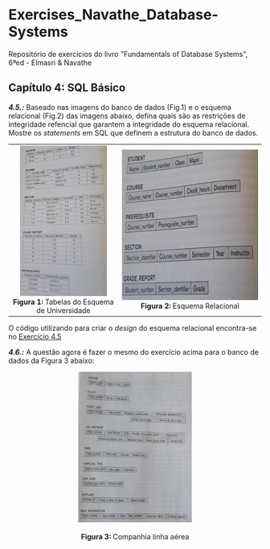 # Exercises_Navathe_Database-Systems
Repositório de exercícios do livro "Fundamentals of Database Systems", 6ªed - Elmasri &amp; Navathe

## Capítulo 4: SQL Básico
_**4.5.:**_ Baseado nas imagens do banco de dados (Fig.1) e o esquema relacional (Fig.2) das imagens abaixo, defina quais são as restrições de integridade refencial que garantem a integridade do esquema relacional. Mostre os _statements_ em SQL que definem a estrutura do banco de dados. 

<table align="center">
  <tr>
    <td align="center">
      <img src="/Exercicio_4.5/valores_db_universidade.jpeg" alt="Fig.1-Tabelas do Esquema de Universidade" height="300px"/><br>
      <b>Figura 1:</b> Tabelas do Esquema de Universidade
    </td>
    <td align="center">
      <img src="/Exercicio_4.5/esquema_db_universidade.jpeg" alt="Fig.2-Esquema Relacional" height="300px"/><br>
      <b>Figura 2:</b> Esquema Relacional
    </td>
  </tr>
</table>

O código utilizando para criar o _design_ do esquema relacional encontra-se no [Exercício 4.5](Exercicio_4.5)

_**4.6.:**_ A questão agora é fazer o mesmo do exercício acima para o banco de dados da Figura 3 abaixo: 

<div align="center">
  <img src="database_airline.jpeg" alt="Figura 3" height="300px" , width="45%" />
  <div align="center">
    <br>
    <b>Figura 3: </b> Companhia linha aérea
  </div>
</div>
